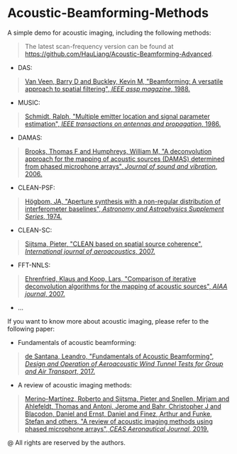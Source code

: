 # Acoustic-Beamforming-Methods
A simple demo for acoustic imaging, including the following methods:
> The latest scan-frequency version can be found at https://github.com/HauLiang/Acoustic-Beamforming-Advanced.

* DAS: <br>
> [Van Veen, Barry D and Buckley, Kevin M, "Beamforming: A versatile approach to spatial filtering", *IEEE assp magazine*, 1988.](https://ieeexplore.ieee.org/abstract/document/665/ "https://ieeexplore.ieee.org/abstract/document/665/")
* MUSIC: <br>
> [Schmidt, Ralph, "Multiple emitter location and signal parameter estimation", *IEEE transactions on antennas and propagation*, 1986.](https://ieeexplore.ieee.org/abstract/document/1143830/ "https://ieeexplore.ieee.org/abstract/document/1143830/")
* DAMAS: <br>
> [Brooks, Thomas F and Humphreys, William M, "A deconvolution approach for the mapping of acoustic sources (DAMAS) determined from phased microphone arrays", *Journal of sound and vibration*, 2006.](https://www.sciencedirect.com/science/article/pii/S0022460X06000289 "https://www.sciencedirect.com/science/article/pii/S0022460X06000289")
* CLEAN-PSF: <br>
> [Högbom, JA, "Aperture synthesis with a non-regular distribution of interferometer baselines", *Astronomy and Astrophysics Supplement Series*, 1974.](http://adsabs.harvard.edu/pdf/1974A&AS...15..417H "http://adsabs.harvard.edu/pdf/1974A&AS...15..417H") 
* CLEAN-SC: <br> 
> [Sijtsma, Pieter, "CLEAN based on spatial source coherence", *International journal of aeroacoustics*, 2007.](https://journals.sagepub.com/doi/abs/10.1260/147547207783359459 "https://journals.sagepub.com/doi/abs/10.1260/147547207783359459")
* FFT-NNLS: <br>
> [Ehrenfried, Klaus and Koop, Lars, "Comparison of iterative deconvolution algorithms for the mapping of acoustic sources", *AIAA journal*, 2007.](https://arc.aiaa.org/doi/abs/10.2514/1.26320?journalCode=aiaaj "https://arc.aiaa.org/doi/abs/10.2514/1.26320?journalCode=aiaaj")
* ...

If you want to know more about acoustic imaging, please refer to the following paper:

* Fundamentals of acoustic beamforming:
> [de Santana, Leandro, "Fundamentals of Acoustic Beamforming", *Design and Operation of Aeroacoustic Wind Tunnel Tests for Group and Air Transport*, 2017.](https://www.sto.nato.int/publications/STO%20Educational%20Notes/STO-EN-AVT-287/EN-AVT-287-04.pdf "https://www.sto.nato.int/publications/STO%20Educational%20Notes/STO-EN-AVT-287/EN-AVT-287-04.pdf")
* A review of acoustic imaging methods:
> [Merino-Martínez, Roberto and Sijtsma, Pieter and Snellen, Mirjam and Ahlefeldt, Thomas and Antoni, Jerome and Bahr, Christopher J and Blacodon, Daniel and Ernst, Daniel and Finez, Arthur and Funke, Stefan and others, "A review of acoustic imaging methods using phased microphone arrays", *CEAS Aeronautical Journal*, 2019.](https://link.springer.com/article/10.1007/s13272-019-00383-4 "https://link.springer.com/article/10.1007/s13272-019-00383-4")

@ All rights are reserved by the authors.
